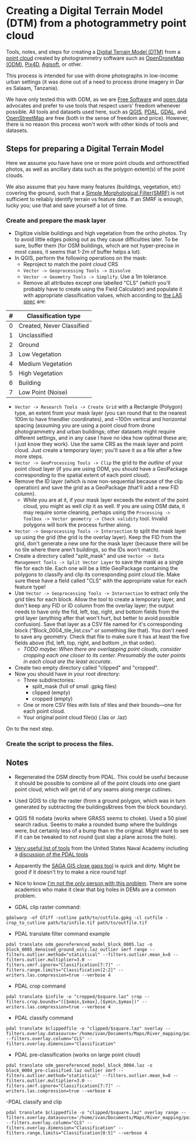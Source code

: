 # Creating a Digital Terrain Model (DTM) from a photogrammetry point cloud
Tools, notes, and steps for creating a [Digital Terrain Model (DTM)](https://en.wikipedia.org/wiki/Digital_elevation_model) from a [point cloud](https://en.wikipedia.org/wiki/Point_cloud) created by photogrammetry software such as [OpenDroneMap (ODM)](https://www.opendronemap.org/), [Pix4D](https://www.pix4d.com/), [Agisoft](https://www.agisoft.com/), or other.

This process is intended for use with drone photographs in low-income urban settings (it was done out of a need to process drone imagery in Dar es Salaam, Tanzania). 

We have only tested this with ODM, as we are [Free Software](https://en.wikipedia.org/wiki/Free_software) and [open data](https://en.wikipedia.org/wiki/Open_data) advocates and prefer to use tools that respect users' freedom whenever possible. All tools and datasets used here, such as [QGIS](https://qgis.org/), [PDAL](https://pdal.io/), [GDAL](https://gdal.org/), and [OpenStreetMap](https://www.openstreetmap.org/#map=12/24.2011/90.5548) are free (both in the sense of freedom and price). However, there is no reason this process won't work with other kinds of tools and datasets.

## Steps for preparing a Digital Terrain Model
Here we assume you have have one or more point clouds and orthorectified photos, as well as ancillary data such as the polygon extent(s) of the point clouds.

We also assume that you have many features (buildings, vegetation, etc) covering the ground, such that a [Simple Morphological Filter(SMRF)](https://pdal.io/stages/filters.smrf.html) is not sufficient to reliably identify terrain vs feature data. If an SMRF is enough, lucky you; use that and save yourself a lot of time.

### Create and prepare the mask layer
- Digitize visible buildings and high vegetation from the ortho photos. Try to avoid little edges poking out as they cause difficulties later. To be sure, buffer them (for OSM buildings, which are not hyper-precise in most cases, it seems that 1-2m of buffer helps a lot).
- In QGIS, perform the following operations on the mask:
  - Reproject to match the point cloud CRS
  - ```Vector -> Geoprocessing Tools -> Dissolve```
  - ```Vector -> Geometry Tools -> Simplify```. Use a 1m tolerance.
  - Remove all attributes except one labelled "CLS" (which you'll probably have to create using the Field Calculator) and populate it with appropriate classification values, which according to [the LAS spec](http://www.asprs.org/wp-content/uploads/2019/03/LAS_1_4_r14.pdf) are:

| # | Classification type       |
|---|---------------------------|
| 0 | Created, Never Classified |
| 1 | Unclassified              |
| 2 | Ground                    |
| 3 | Low Vegetation            |
| 4 | Medium Vegetation         |
| 5 | High Vegetation           |
| 6 | Building                  |
| 7 | Low Point (Noise)         |

- ```Vector -> Research Tools -> Create Grid``` with a Rectangle (Polygon) type, an extent from your mask layer (you can round that to the nearest 100m to have friendlier coordinates), and ~100m vertical and horizontal spacing (assuming you are using a point cloud from drone photogrammetry and urban buildings; other datasets might require different settings, and in any case I have no idea how optimal these are; I just know they work). Use the same CRS as the mask layer and point cloud. Just create a temporary layer; you'll save it as a file after a few more steps.
- ```Vector -> GeoProcessing Tools -> Clip``` the grid to the _outline_ of your point cloud layer (if you are using ODM, you should have a GeoPackage corresponding to the spatial extent of each point cloud).
- Remove the ID layer (which is now non-sequential because of the clip operation) and save the grid as a GeoPackage (that'll add a new FID column).
  - While you are at it, if your mask layer exceeds the extent of the point cloud, you might as well clip it as well. If you are using OSM data, it may require some cleaning, perhaps using the ```Processing -> Toolbox -> Vector geometry -> Check validity``` tool. Invalid polygons will bork the process further along.
- ```Vector -> Geoprocessing Tools -> Intersection``` to split the mask layer up using the grid (the grid is the overlay layer). Keep the FID from the grid, don't generate a new one for the mask layer (because there will be no tile where there aren't buildings, so the IDs won't match).
- Create a directory called "split_mask" and use ```Vector -> Data Management Tools -> Split Vector Layer``` to save the mask as a single file for each tile. Each one will be a little GeoPackage containing the polygons to classify and clip its corresponding point cloud tile. Make sure these have a field called "CLS" with the appropriate value for each feature type!
- Use ```Vector -> Geoprocessing Tools -> Intersection``` to extract only the grid tiles for each block. Allow the tool to create a temporary layer, and don't keep any FID or ID column from the overlay layer; the output needs to have only the fid, left, top, right, and bottom fields from the grid layer (anything after that won't hurt, but better to avoid possible confusion). Save that layer as a CSV file named for it's corresponding block ("Block_0004_tile_list.csv" or something like that). You don't need to save any geometry. Check that file to make sure it has at least the five fields above (fid, left, top, right, and bottom _in that order).
    - _TODO maybe: When there are overlapping point clouds, consider cropping each one closer to its center. Presumably the outer points in each cloud are the least accurate._
- Create two empty directory called "clipped" and "cropped".
- Now you should have in your root directory:
  - Three subdirectories:
    - split_mask (full of small .gpkg files)
    - clipped (empty)
    - cropped (empty)
  - One or more CSV files with lists of tiles and their bounds&mdash;one for each point cloud.
  - Your original point cloud file(s) (.las or .laz)
  
On to the next step.

### Create the script to process the files.

  
## Notes

- Regenerated the DSM directly from PDAL. This could be useful because it should be possible to combine all of the point clouds into one giant point cloud, which will get rid of any seams along merge cutlines.

- Used QGIS to clip the raster (from a ground polygon, which was in turn generated by subtracting the buildings&trees from the block boundary).

- QGIS fill nodata (works where GRASS seems to choke). Used a 50 pixel search radius. Seems to make a rounded bump where the buildings were, but certainly less of a bump than in the original. Might want to see if it can be tweaked to not round (just slap a plane across the hole).

- [Very useful list of tools](https://www.usna.edu/Users/oceano/pguth/md_help/html/dtm_creation.htm) from the United States Naval Academy including a [discussion of the PDAL tools](https://www.usna.edu/Users/oceano/pguth/md_help/html/pdal.htm)

- Apparently the [SAGA GIS close gaps tool](https://gisgeography.com/how-to-fill-nodata-raster-data/) is quick and dirty. Might be good if it doesn't try to make a nice round top!

- Nice to know [I'm not the only person with this problem](https://www.mdpi.com/2072-4292/11/1/24/htm). There are some academics who make it clear that big holes in DEMs are a common problem.

- GDAL clip raster command:
```
gdalwarp -of GTiff -cutline path/to/cutfile.gpkg -cl cutfile -crop_to_cutline path/to/infile.tif path/to/outfile.tif
```

- PDAL translate filter command example
```
pdal translate odm_georeferenced_model_block_0005.laz -o block_0005_denoised_ground_only.laz outlier smrf range --filters.outlier.method="statistical" --filters.outlier.mean_k=8 --filters.outlier.multiplier=3.0 --filters.smrf.ignore="Classification[7:7]" --filters.range.limits="Classification[2:2]" --writers.las.compression=true --verbose 4
```

- PDAL crop command
```
pdal translate $infile -o "cropped/$square.laz" crop --filters.crop.bounds="([$xmin,$xmax],[$ymin,$ymax])" --writers.las.compression=true --verbose 4
```

- PDAL classify command
```
pdal translate $clippedfile -o "clipped/$square.laz" overlay --filters.overlay.datasource='/home/ivan/Documents/Maps/River_mapping/point_clouds/split_mask/fid_1401.gpkg' --filters.overlay.column="CLS" --filters.overlay.dimension="Classification"
```
- PDAL pre-classification (works on large point cloud)
```
pdal translate odm_georeferenced_model_block_0004.laz -o block_0004_pre-classified.laz outlier smrf --filters.outlier.method="statistical" --filters.outlier.mean_k=8 --filters.outlier.multiplier=3.0 --filters.smrf.ignore="Classification[7:7]" --writers.las.compression=true --verbose 4
```

-PDAL classify and clip
```
pdal translate $clippedfile -o "clipped/$square.laz" overlay range --filters.overlay.datasource='/home/ivan/Documents/Maps/River_mapping/point_clouds/split_mask/fid_1401.gpkg' --filters.overlay.column="CLS" --filters.overlay.dimension="Classification" --filters.range.limits="Classification[0:5]" --verbose 4
```

